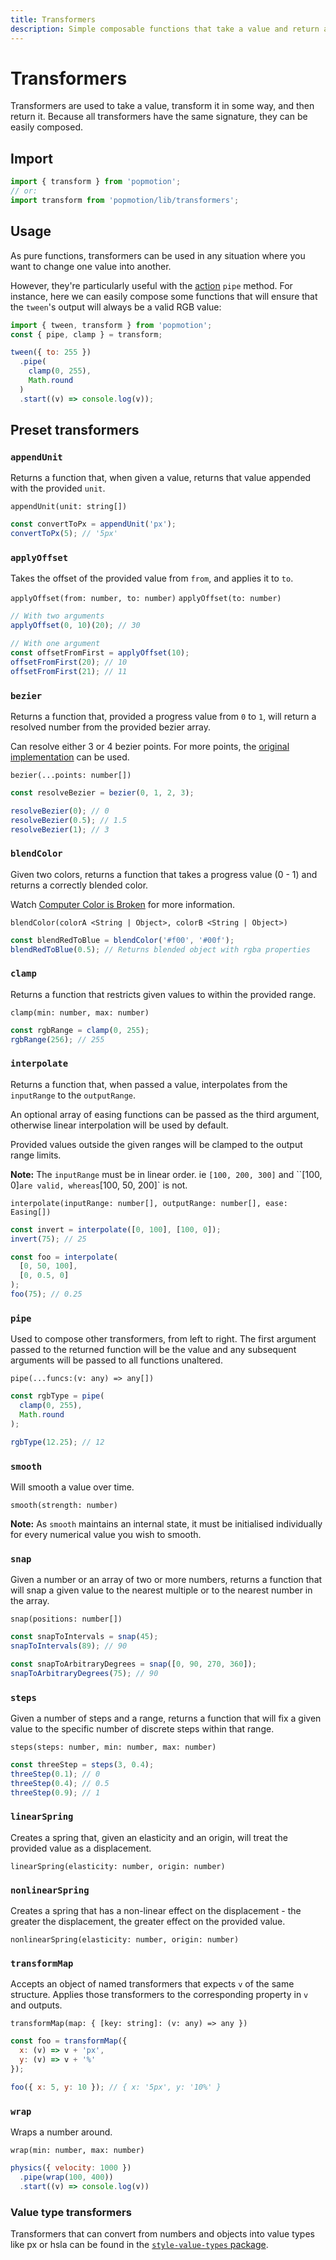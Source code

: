 ```yaml
---
title: Transformers
description: Simple composable functions that take a value and return a new one.
---
```


# Transformers

Transformers are used to take a value, transform it in some way, and then return it. Because all transformers have the same signature, they can be easily composed.

## Import

```javascript
import { transform } from 'popmotion';
// or:
import transform from 'popmotion/lib/transformers';
```

## Usage

As pure functions, transformers can be used in any situation where you want to change one value into another.

However, they're particularly useful with the [action](/api/action) `pipe` method. For instance, here we can easily compose some functions that will ensure that the `tween`'s output will always be a valid RGB value:

```javascript
import { tween, transform } from 'popmotion';
const { pipe, clamp } = transform;

tween({ to: 255 })
  .pipe(
    clamp(0, 255),
    Math.round
  )
  .start((v) => console.log(v));
```

## Preset transformers

### `appendUnit`
Returns a function that, when given a value, returns that value appended with the provided `unit`.

`appendUnit(unit: string[])`

```javascript
const convertToPx = appendUnit('px');
convertToPx(5); // '5px'
```

### `applyOffset`
Takes the offset of the provided value from `from`, and applies it to `to`.

`applyOffset(from: number, to: number)`
`applyOffset(to: number)`

```javascript
// With two arguments
applyOffset(0, 10)(20); // 30

// With one argument
const offsetFromFirst = applyOffset(10);
offsetFromFirst(20); // 10
offsetFromFirst(21); // 11
```

### `bezier`
Returns a function that, provided a progress value from `0` to `1`, will return a resolved number from the provided bezier array.

Can resolve either 3 or 4 bezier points. For more points, the [original implementation](https://github.com/hughsk/bezier) can be used.

`bezier(...points: number[])`

```javascript
const resolveBezier = bezier(0, 1, 2, 3);

resolveBezier(0); // 0
resolveBezier(0.5); // 1.5
resolveBezier(1); // 3
```

### `blendColor`
Given two colors, returns a function that takes a progress value (0 - 1) and returns a correctly blended color.

Watch [Computer Color is Broken](https://www.youtube.com/watch?v=LKnqECcg6Gw) for more information.

`blendColor(colorA <String | Object>, colorB <String | Object>)`

```javascript
const blendRedToBlue = blendColor('#f00', '#00f');
blendRedToBlue(0.5); // Returns blended object with rgba properties
```

### `clamp`
Returns a function that restricts given values to within the provided range.

`clamp(min: number, max: number)`

```javascript
const rgbRange = clamp(0, 255);
rgbRange(256); // 255
```

### `interpolate`
Returns a function that, when passed a value, interpolates from the `inputRange` to the `outputRange`.

An optional array of easing functions can be passed as the third argument, otherwise linear interpolation will be used by default.

Provided values outside the given ranges will be clamped to the output range limits.

**Note:** The `inputRange` must be in linear order. ie `[100, 200, 300]` and ``[100, 0]` are valid, whereas `[100, 50, 200]` is not.

`interpolate(inputRange: number[], outputRange: number[], ease: Easing[])`

```javascript
const invert = interpolate([0, 100], [100, 0]);
invert(75); // 25

const foo = interpolate(
  [0, 50, 100],
  [0, 0.5, 0]
);
foo(75); // 0.25
```

### `pipe`
Used to compose other transformers, from left to right. The first argument passed to the returned function will be the value and any subsequent arguments will be passed to all functions unaltered.

`pipe(...funcs:(v: any) => any[])`

```javascript
const rgbType = pipe(
  clamp(0, 255),
  Math.round
);

rgbType(12.25); // 12
```

### `smooth`
Will smooth a value over time.

`smooth(strength: number)`

**Note:** As `smooth` maintains an internal state, it must be initialised individually for every numerical value you wish to smooth.

### `snap`
Given a number or an array of two or more numbers, returns a function that will snap a given value to the nearest multiple or to the nearest number in the array.

`snap(positions: number[])`

```javascript
const snapToIntervals = snap(45);
snapToIntervals(89); // 90

const snapToArbitraryDegrees = snap([0, 90, 270, 360]);
snapToArbitraryDegrees(75); // 90
```

### `steps`
Given a number of steps and a range, returns a function that will fix a given value to the specific number of discrete steps within that range.

`steps(steps: number, min: number, max: number)`

```javascript
const threeStep = steps(3, 0.4);
threeStep(0.1); // 0
threeStep(0.4); // 0.5
threeStep(0.9); // 1
```

### `linearSpring`
Creates a spring that, given an elasticity and an origin, will treat the provided value as a displacement.

`linearSpring(elasticity: number, origin: number)`

### `nonlinearSpring`
Creates a spring that has a non-linear effect on the displacement - the greater the displacement, the greater effect on the provided value.

`nonlinearSpring(elasticity: number, origin: number)`

### `transformMap`

Accepts an object of named transformers that expects `v` of the same structure. Applies those transformers to the corresponding property in `v` and outputs.

`transformMap(map: { [key: string]: (v: any) => any })`

```javascript
const foo = transformMap({
  x: (v) => v + 'px',
  y: (v) => v + '%'
});

foo({ x: 5, y: 10 }); // { x: '5px', y: '10%' }
```

### `wrap`
Wraps a number around.

`wrap(min: number, max: number)`

```javascript
physics({ velocity: 1000 })
  .pipe(wrap(100, 400))
  .start((v) => console.log(v))
```

### Value type transformers

Transformers that can convert from numbers and objects into value types like px or hsla can be found in the [`style-value-types` package](/api/value-types).
